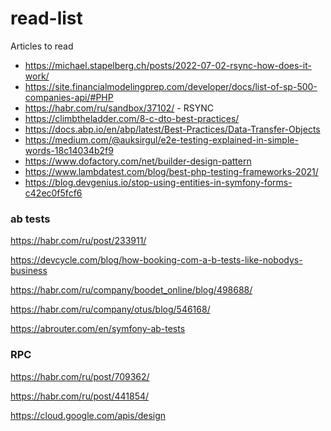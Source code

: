# read-list
Articles to read

* https://michael.stapelberg.ch/posts/2022-07-02-rsync-how-does-it-work/
* https://site.financialmodelingprep.com/developer/docs/list-of-sp-500-companies-api/#PHP
* https://habr.com/ru/sandbox/37102/  - RSYNC
* https://climbtheladder.com/8-c-dto-best-practices/
* https://docs.abp.io/en/abp/latest/Best-Practices/Data-Transfer-Objects
* https://medium.com/@auksirgul/e2e-testing-explained-in-simple-words-18c14034b2f9
* https://www.dofactory.com/net/builder-design-pattern
* https://www.lambdatest.com/blog/best-php-testing-frameworks-2021/
* https://blog.devgenius.io/stop-using-entities-in-symfony-forms-c42ec0f5fcf6


### ab tests

https://habr.com/ru/post/233911/

https://devcycle.com/blog/how-booking-com-a-b-tests-like-nobodys-business

https://habr.com/ru/company/boodet_online/blog/498688/

https://habr.com/ru/company/otus/blog/546168/

https://abrouter.com/en/symfony-ab-tests


### RPC 
https://habr.com/ru/post/709362/

https://habr.com/ru/post/441854/

https://cloud.google.com/apis/design
